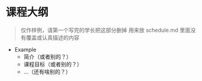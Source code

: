 # 课程大纲

> 仅作样例，请第一个写完的学长把这部分删掉
> 用来放 schedule.md 里面没有覆盖或认真描述的内容

- Example
  - 简介（或者别的？）
  - 课程目标（或者别的？）
  - ...（还有啥别的？）
